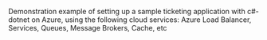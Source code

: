 
Demonstration example of setting up a sample ticketing application with c#-dotnet on Azure, using the following cloud services: Azure Load Balancer, Services, Queues, Message Brokers, Cache, etc

